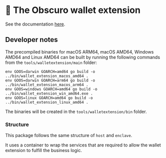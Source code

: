 # 👛 The Obscuro wallet extension

See the documentation [here](https://docs.obscu.ro/wallet-extension/wallet-extension/).

## Developer notes

The precompiled binaries for macOS ARM64, macOS AMD64, Windows AMD64 and Linux AMD64 can be built by running the 
following commands from the `tools/walletextension/main` folder:

```
env GOOS=darwin GOARCH=amd64 go build -o ../bin/wallet_extension_macos_amd64 .
env GOOS=darwin GOARCH=arm64 go build -o ../bin/wallet_extension_macos_arm64 .
env GOOS=windows GOARCH=amd64 go build -o ../bin/wallet_extension_win_amd64.exe .
env GOOS=linux GOARCH=amd64 go build -o ../bin/wallet_extension_linux_amd64 .
```

The binaries will be created in the `tools/walletextension/bin` folder.

### Structure

This package follows the same structure of `host` and `enclave`.

It uses a container to wrap the services that are required to allow the wallet extension to fulfill the business logic.